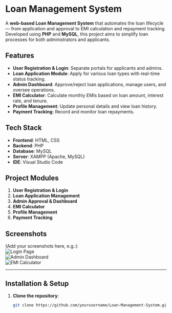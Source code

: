 # Loan Management System

A **web-based Loan Management System** that automates the loan lifecycle — from application and approval to EMI calculation and repayment tracking.  
Developed using **PHP** and **MySQL**, this project aims to simplify loan processes for both administrators and applicants.

## Features
- **User Registration & Login**: Separate portals for applicants and admins.
- **Loan Application Module**: Apply for various loan types with real-time status tracking.
- **Admin Dashboard**: Approve/reject loan applications, manage users, and oversee operations.
- **EMI Calculator**: Calculate monthly EMIs based on loan amount, interest rate, and tenure.
- **Profile Management**: Update personal details and view loan history.
- **Payment Tracking**: Record and monitor loan repayments.

## Tech Stack
- **Frontend**: HTML, CSS
- **Backend**: PHP
- **Database**: MySQL
- **Server**: XAMPP (Apache, MySQL)
- **IDE**: Visual Studio Code

## Project Modules
1. **User Registration & Login**  
2. **Loan Application Management**  
3. **Admin Approval & Dashboard**  
4. **EMI Calculator**  
5. **Profile Management**  
6. **Payment Tracking**  

## Screenshots
(Add your screenshots here, e.g.:)  
![Login Page](screenshots/login.png)  
![Admin Dashboard](screenshots/admin_dashboard.png)  
![EMI Calculator](screenshots/emi_calculator.png)  

---

## Installation & Setup
1. **Clone the repository**:  
   ```bash
   git clone https://github.com/yourusername/Loan-Management-System.git
